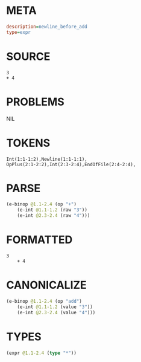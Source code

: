 # META
~~~ini
description=newline_before_add
type=expr
~~~
# SOURCE
~~~roc
3
+ 4
~~~
# PROBLEMS
NIL
# TOKENS
~~~zig
Int(1:1-1:2),Newline(1:1-1:1),
OpPlus(2:1-2:2),Int(2:3-2:4),EndOfFile(2:4-2:4),
~~~
# PARSE
~~~clojure
(e-binop @1.1-2.4 (op "+")
	(e-int @1.1-1.2 (raw "3"))
	(e-int @2.3-2.4 (raw "4")))
~~~
# FORMATTED
~~~roc
3
	+ 4
~~~
# CANONICALIZE
~~~clojure
(e-binop @1.1-2.4 (op "add")
	(e-int @1.1-1.2 (value "3"))
	(e-int @2.3-2.4 (value "4")))
~~~
# TYPES
~~~clojure
(expr @1.1-2.4 (type "*"))
~~~
